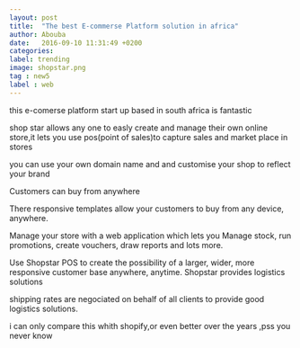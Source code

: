 ```yaml
---
layout: post
title:  "The best E-commerse Platform solution in africa"
author: Abouba
date:   2016-09-10 11:31:49 +0200
categories:
label: trending
image: shopstar.png
tag : new5
label : web
---
```


this e-comerse platform start up based in south africa is fantastic

shop star allows any one to easly create and manage their own online store,it lets you use pos(point of sales)to capture sales and market place in stores

you can use your own domain name and and customise your shop to reflect your brand

Customers can buy from anywhere

There responsive templates allow your customers
to buy from any device, anywhere.

Manage your store with a web application which lets you
Manage stock, run promotions, create vouchers,
draw reports and lots more.


Use Shopstar POS to create the possibility of a larger,
wider, more responsive customer base anywhere, anytime.
Shopstar provides logistics solutions

shipping rates are negociated on behalf
of all  clients to provide good logistics solutions.

i can only compare this whith shopify,or even better over the years ,pss you never know
